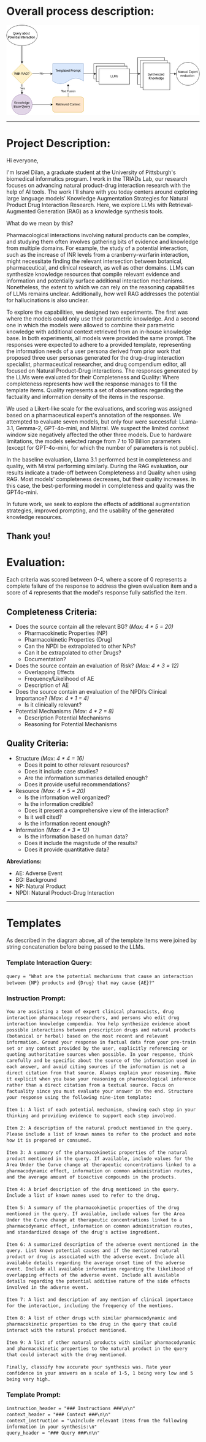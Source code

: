# Overall process description:

![Diagram Describing the Overall Process](./Overall-Process.png)

------------
# Project Description:
Hi everyone, 

I'm Israel Dilan, a graduate student at the University of Pittsburgh's biomedical informatics program. I work in the TRIADs Lab, our research focuses on advancing natural product-drug interaction research with the help of AI tools. The work I'll share with you today centers around exploring large language models' Knowledge Augmentation Strategies for Natural Product Drug Interaction Research. Here, we explore LLMs with Retrieval-Augmented Generation (RAG) as a knowledge synthesis tools.

What do we mean by this?

Pharmacological interactions involving natural products can be complex, and studying them often involves gathering bits of evidence and knowledge from multiple domains. For example, the study of a potential interaction, such as the increase of INR levels from a cranberry-warfarin interaction, might necessitate finding the relevant intersection between botanical, pharmaceutical, and clinical research, as well as other domains. LLMs can synthesize knowledge resources that compile relevant evidence and information and potentially surface additional interaction mechanisms. Nonetheless, the extent to which we can rely on the reasoning capabilities of LLMs remains unclear. Additionally, how well RAG addresses the potential for hallucinations is also unclear.

To explore the capabilities, we designed two experiments. The first was where the models could only use their parametric knowledge. And a second one in which the models were allowed to combine their parametric knowledge with additional context retrieved from an in-house knowledge base. In both experiments, all models were provided the same prompt. The responses were expected to adhere to a provided template, representing the information needs of a user persona derived from prior work that proposed three user personas generated for the drug-drug interaction specialist, pharmaceutical researcher, and drug compendium editor, all focused on Natural Product-Drug interactions. The responses generated by the LLMs were evaluated for their Completeness and Quality: Where completeness represents how well the response manages to fill the template items. Quality represents a set of observations regarding the factuality and information density of the items in the response.

We used a Likert-like scale for the evaluations, and scoring was assigned based on a pharmaceutical expert's annotation of the responses. We attempted to evaluate seven models, but only four were successful: LLama-3.1, Gemma-2, GPT-4o-mini, and Mistral. We suspect the limited context window size negatively affected the other three models. Due to hardware limitations, the models selected range from 7 to 10 Billion parameters (except for GPT-4o-mini, for which the number of parameters is not public).

In the baseline evaluation, Llama 3.1 performed best in completeness and quality, with Mistral performing similarly. During the RAG evaluation, our results indicate a trade-off between Completeness and Quality when using RAG. Most models' completeness decreases, but their quality increases. In this case, the best-performing model in completeness and quality was the GPT4o-mini.

In future work, we seek to explore the effects of additional augmentation strategies, improved prompting, and the usability of the generated knowledge resources.

Thank you!
-----------------
# Evaluation:

Each criteria was scored between 0-4, where a score of 0 represents a complete failure of the response to address the given evaluation item and a score of 4 represents that the model's response fully satisfied the item.

## Completeness Criteria:
- Does the source contain all the relevant BG? _(Max: 4 * 5 = 20)_
    - Pharmacokinetic Properties (NP) 
    - Pharmacokinetic Properties (Drug)
    - Can the NPDI be extrapolated to other NPs? 
    - Can it be extrapolated to other Drugs? 
    - Documentation? 
- Does the source contain an evaluation of Risk? _(Max: 4 * 3 = 12)_
    - Overlapping Effects 
    - Frequency/Likelihood of AE 
    - Description of AE 
- Does the source contain an evaluation of the NPDI’s Clinical Importance? _(Max: 4 * 1 = 4)_
    - Is it clinically relevant? 
- Potential Mechanisms _(Max: 4 * 2 = 8)_
    - Description Potential Mechanisms
    - Reasoning for Potential Mechanisms


## Quality Criteria:
- Structure _(Max: 4 * 4 = 16)_
    - Does it point to other relevant resources? 
    - Does it include case studies? 
    - Are the information summaries detailed enough? 
    - Does it provide useful recommendations? 
- Resource _(Max: 4 * 5 = 20)_
    - Is the information well organized? 
    - Is the information credible? 
    - Does it present a comprehensive view of the interaction? 
    - Is it well cited? 
    - Is the information recent enough? 
- Information _(Max: 4 * 3 = 12)_
    - Is the information based on human data? 
    - Does it include the magnitude of the results? 
    - Does it provide quantitative data? 

**Abreviations:**
- AE: Adverse Event
- BG: Background
- NP: Natural Product
- NPDI: Natural Product-Drug Interaction

------------
# Templates

As described in the diagram above, all of the template items were joined by string concatenation before being passed to the LLMs.

### Template Interaction Query:
`query = "What are the potential mechanisms that cause an interaction between {NP} products and {Drug} that may cause {AE}?"`

### Instruction Prompt:
```
You are assisting a team of expert clinical pharmacists, drug interaction pharmacology researchers, and persons who edit drug interaction knowledge compendia. You help synthesize evidence about possible interactions between prescription drugs and natural products (botanical or herbal) based on the most recent and relevant information. Ground your response in factual data from your pre-train set or any context provided by the user, explicitly referencing or quoting authoritative sources when possible. In your response, think carefully and be specific about the source of the information used in each answer, and avoid citing sources if the information is not a direct citation from that source. Always explain your reasoning. Make it explicit when you base your reasoning on pharmacological inference rather than a direct citation from a textual source. Focus on factuality since you must evaluate your answer in the end. Structure your response using the following nine-item template:

Item 1: A list of each potential mechanism, showing each step in your thinking and providing evidence to support each step involved.

Item 2: A description of the natural product mentioned in the query. Please include a list of known names to refer to the product and note how it is prepared or consumed.

Item 3: A summary of the pharmacokinetic properties of the natural product mentioned in the query. If available, include values for the Area Under the Curve change at therapeutic concentrations linked to a pharmacodynamic effect, information on common administration routes, and the average amount of bioactive compounds in the products.

Item 4: A brief description of the drug mentioned in the query. Include a list of known names used to refer to the drug.

Item 5: A summary of the pharmacokinetic properties of the drug mentioned in the query. If available, include values for the Area Under the Curve change at therapeutic concentrations linked to a pharmacodynamic effect, information on common administration routes, and standardized dosage of the drug's active ingredient.

Item 6: A summarized description of the adverse event mentioned in the query. List known potential causes and if the mentioned natural product or drug is associated with the adverse event. Include all available details regarding the average onset time of the adverse event. Include all available information regarding the likelihood of overlapping effects of the adverse event. Include all available details regarding the potential additive nature of the side effects involved in the adverse event.

Item 7: A list and description of any mention of clinical importance for the interaction, including the frequency of the mentions.

Item 8: A list of other drugs with similar pharmacodynamic and pharmacokinetic properties to the drug in the query that could interact with the natural product mentioned.

Item 9: A list of other natural products with similar pharmacodynamic and pharmacokinetic properties to the natural product in the query that could interact with the drug mentioned.

Finally, classify how accurate your synthesis was. Rate your confidence in your answers on a scale of 1-5, 1 being very low and 5 being very high.
```

### Template Prompt:
```
instruction_header = "### Instructions ###\n\n"
context_header = "### Context ###\n\n"
context_instruction = "\nInclude relevant items from the following information in your synthesis:\n"
query_header = "### Query ###\n\n"
```
